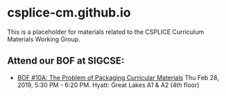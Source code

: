 # csplice-cm.github.io

This is a placeholder for materials related to the CSPLICE Curriculum Materials Working Group.

## Attend our BOF at SIGCSE: 

* [BOF #10A: The Problem of Packaging Curricular Materials](https://whova.com/embedded/session/sigcs_201902/488558/)
   Thu Feb 28, 2019, 5:30 PM - 6:20 PM.  Hyatt: Great Lakes A1 & A2 (4th floor)


